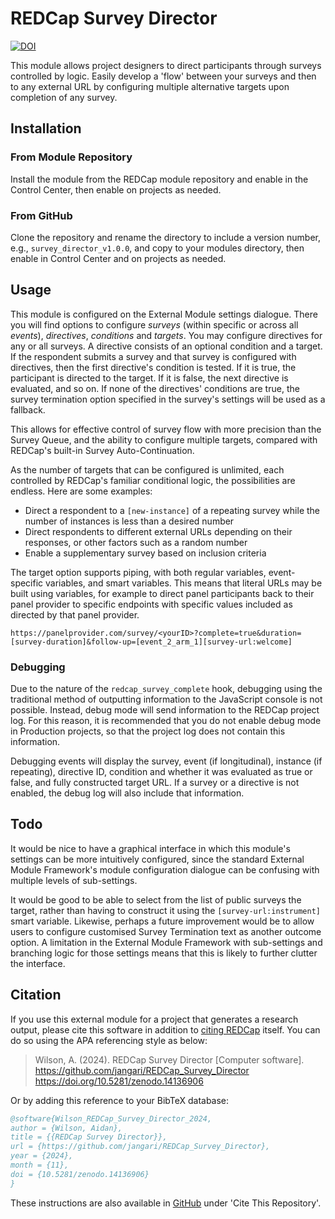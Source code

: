 # REDCap Survey Director

[![DOI](https://zenodo.org/badge/DOI/10.5281/zenodo.14136906.svg)](https://doi.org/10.5281/zenodo.14136906)

This module allows project designers to direct participants through surveys controlled by logic. Easily develop a 'flow' between your surveys and then to any external URL by configuring multiple alternative targets upon completion of any survey.

## Installation

### From Module Repository

Install the module from the REDCap module repository and enable in the Control Center, then enable on projects as needed.

### From GitHub

Clone the repository and rename the directory to include a version number, e.g., `survey_director_v1.0.0`, and copy to your modules directory, then enable in Control Center and on projects as needed.

## Usage

This module is configured on the External Module settings dialogue. There you will find options to configure <em>surveys</em> (within specific or across all <em>events</em>), <em>directives</em>, <em>conditions</em> and <em>targets</em>. You may configure directives for any or all surveys. A directive consists of an optional condition and a target. If the respondent submits a survey and that survey is configured with directives, then the first directive's condition is tested. If it is true, the participant is directed to the target. If it is false, the next directive is evaluated, and so on. If none of the directives' conditions are true, the survey termination option specified in the survey's settings will be used as a fallback.

This allows for effective control of survey flow with more precision than the Survey Queue, and the ability to configure multiple targets, compared with REDCap's built-in Survey Auto-Continuation.

As the number of targets that can be configured is unlimited, each controlled by REDCap's familiar conditional logic, the possibilities are endless. Here are some examples:

- Direct a respondent to a `[new-instance]` of a repeating survey while the number of instances is less than a desired number
- Direct respondents to different external URLs depending on their responses, or other factors such as a random number
- Enable a supplementary survey based on inclusion criteria

The target option supports piping, with both regular variables, event-specific variables, and smart variables. This means that literal URLs may be built using variables, for example to direct panel participants back to their panel provider to specific endpoints with specific values included as directed by that panel provider.

```
https://panelprovider.com/survey/<yourID>?complete=true&duration=[survey-duration]&follow-up=[event_2_arm_1][survey-url:welcome]
```

### Debugging

Due to the nature of the `redcap_survey_complete` hook, debugging using the traditional method of outputting information to the JavaScript console is not possible. Instead, debug mode will send information to the REDCap project log. For this reason, it is recommended that you do not enable debug mode in Production projects, so that the project log does not contain this information.

Debugging events will display the survey, event (if longitudinal), instance (if repeating), directive ID, condition and whether it was evaluated as true or false, and fully constructed target URL. If a survey or a directive is not enabled, the debug log will also include that information.

## Todo

It would be nice to have a graphical interface in which this module's settings can be more intuitively configured, since the standard External Module Framework's module configuration dialogue can be confusing with multiple levels of sub-settings.

It would be good to be able to select from the list of public surveys the target, rather than having to construct it using the `[survey-url:instrument]` smart variable. Likewise, perhaps a future improvement would be to allow users to configure customised Survey Termination text as another outcome option. A limitation in the External Module Framework with sub-settings and branching logic for those settings means that this is likely to further clutter the interface.

## Citation

If you use this external module for a project that generates a research output, please cite this software in addition to [citing REDCap](https://projectredcap.org/resources/citations/) itself. You can do so using the APA referencing style as below:

> Wilson, A. (2024). REDCap Survey Director [Computer software]. https://github.com/jangari/REDCap_Survey_Director https://doi.org/10.5281/zenodo.14136906

Or by adding this reference to your BibTeX database:

```bibtex
@software{Wilson_REDCap_Survey_Director_2024,
author = {Wilson, Aidan},
title = {{REDCap Survey Director}},
url = {https://github.com/jangari/REDCap_Survey_Director},
year = {2024},
month = {11},
doi = {10.5281/zenodo.14136906}
}
```

These instructions are also available in [GitHub](https://github.com/jangari/REDCap_Survey_Director) under 'Cite This Repository'.

